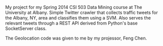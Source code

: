My project for my Spring 2014 CSI 503 Data Mining course at The University at Albany.
Simple Twitter crawler that collects traffic tweets for the Albany, NY, area and classifies them using a SVM.
Also serves the relevant tweets through a REST API derived from Python's base SocketServer class.

The Geolocation code was given to me by my projessor, Feng Chen.
